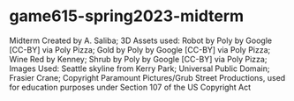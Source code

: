 # game615-spring2023-midterm
 Midterm
Created by A. Saliba;
3D Assets used:
Robot by Poly by Google [CC-BY] via Poly Pizza;
Gold by Poly by Google [CC-BY] via Poly Pizza;
Wine Red by Kenney;
Shrub by Poly by Google [CC-BY] via Poly Pizza;
Images Used:
Seattle skyline from Kerry Park; Universal Public Domain;
Frasier Crane; Copyright Paramount Pictures/Grub Street Productions, used for education purposes under Section 107 of the US Copyright Act

